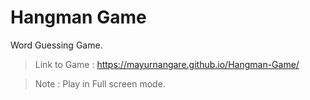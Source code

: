 # Hangman Game
 Word Guessing Game.
  >Link to Game : https://mayurnangare.github.io/Hangman-Game/ 
  
  >Note : Play in Full screen mode.
